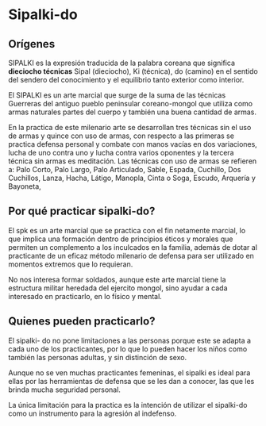 Sipalki-do
=============

Orígenes
-------------

SIPALKI es la expresión traducida de la palabra coreana que significa **dieciocho técnicas** Sipal (dieciocho), Ki (técnica), do (camino) en el sentido del sendero del conocimiento y el equilibrio tanto exterior como interior.

El SIPALKI es un arte marcial que surge de la suma de las técnicas Guerreras del antiguo pueblo peninsular coreano-mongol que utiliza como armas naturales partes del cuerpo y también una buena cantidad de armas.

En la practica de este milenario arte se desarrollan tres técnicas sin el uso de armas y quince con uso de armas, con respecto a las primeras se practica defensa personal y combate con manos vacías en dos variaciones, lucha de uno contra uno y lucha contra varios oponentes y la tercera técnica sin armas es meditación. Las técnicas con uso de armas se refieren a: Palo Corto, Palo Largo, Palo Articulado, Sable, Espada, Cuchillo, Dos Cuchillos, Lanza, Hacha, Látigo, Manopla, Cinta o Soga, Escudo, Arquería y Bayoneta,


Por qué practicar sipalki-do?
-------------

El spk es un arte marcial que se practica con el fin netamente marcial, lo que implica una formación dentro de principios éticos y morales que permiten un complemento a los inculcados en la familia, además de dotar al practicante de un eficaz método milenario de defensa para ser utilizado en momentos extremos que lo requieran.

No nos interesa formar soldados, aunque este arte marcial tiene la estructura militar heredada del ejercito mongol, sino ayudar a cada interesado en practicarlo, en lo físico y mental.


Quienes pueden practicarlo?
-------------

El sipalki- do no pone limitaciones a las personas porque este se adapta a cada uno de los practicantes, por lo que lo pueden hacer los niños como también las personas adultas, y sin distinción de sexo.

Aunque no se ven muchas practicantes femeninas, el sipalki es ideal para ellas por las herramientas de defensa que se les dan a conocer, las que les brinda mucha seguridad personal.

La única limitación para la practica es la intención de utilizar el sipalki-do como un instrumento para la agresión al indefenso.
